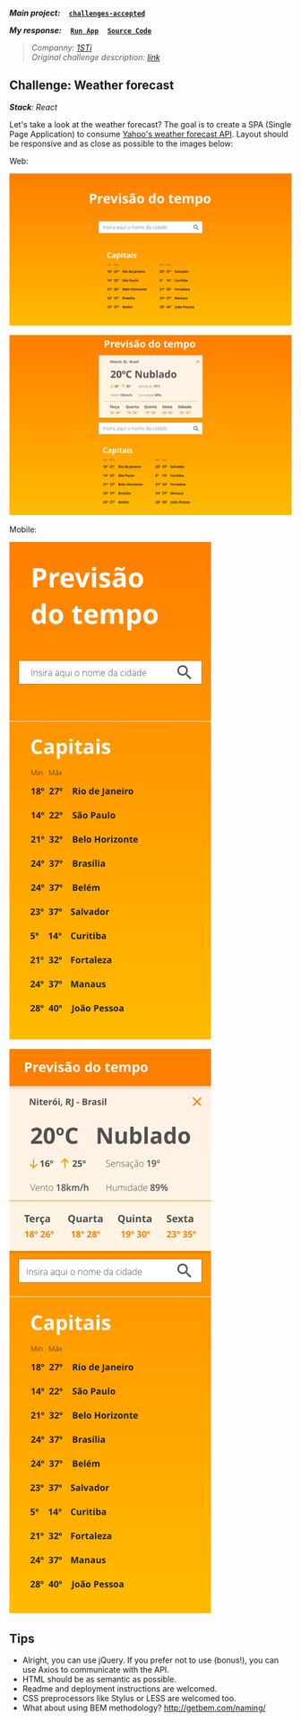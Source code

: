 ***Main project:***
&nbsp;&nbsp;
[**`challenges-accepted`**](https://github.com/AndersonMamede/challenges-accepted)

***My response:***
&nbsp;&nbsp;
[**`Run App`**](https://blog.andersonmamede.com.br/challenges-accepted/challenges/weather-forecast/app/build/)
&nbsp;&nbsp;
[**`Source Code`**](app/)

> *Companny: [1STi](http://www.1sti.com.br/)*<br/>
> *Original challenge description: [link](https://github.com/1STi/desafio-frontend/)*<br/>

## Challenge: Weather forecast

***Stack**: React*<br/>

Let's take a look at the weather forecast? The goal is to create a SPA (Single Page Application) to consume [Yahoo's weather forecast API](https://developer.yahoo.com/weather/). Layout should be responsive and as close as possible to the images below:

Web:

![Layout web 01](layout-web-01.png)

![Layout web 02](layout-web-02.png)

Mobile:

![Layout mobile 01](layout-mobile-01.png)

![Layout mobile 02](layout-mobile-02.png)

## Tips

* Alright, you can use jQuery. If you prefer not to use (bonus!), you can use Axios to communicate with the API.
* HTML should be as semantic as possible.
* Readme and deployment instructions are welcomed.
* CSS preprocessors like Stylus or LESS are welcomed too.
* What about using BEM methodology? http://getbem.com/naming/
